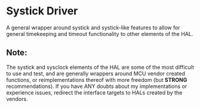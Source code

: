 # Systick Driver
A general wrapper around systick and systick-like features to allow for general timekeeping
 and timeout functionality to other elements of the HAL.
 
## Note:
The systick and sysclock elements of the HAL are some of the most difficult to use and test, and are generally wrappers around 
MCU vendor created functions, or reimplementations thereof with more freedom (but **STRONG** recommendations).
If you have ANY doubts about my implementations or experience issues, redirect the interface targets to HALs created by the vendors.
